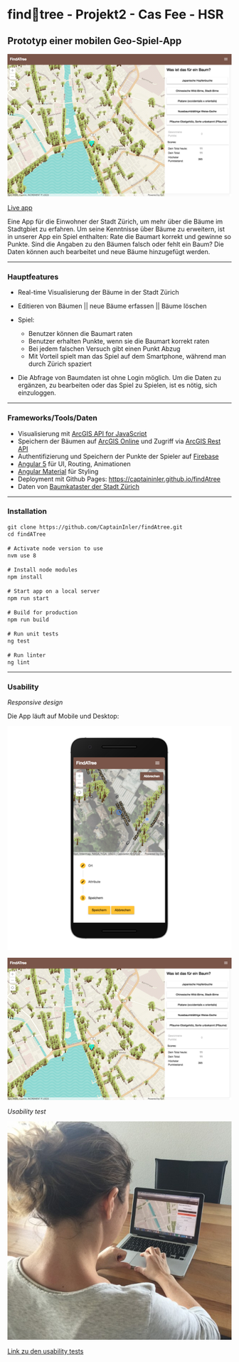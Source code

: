 # find:evergreen_tree:tree - Projekt2 - Cas Fee - HSR

## Prototyp einer mobilen Geo-Spiel-App
[![screenshot](./src/assets/images/desktop-screenshot.png)](https://captaininler.github.io/findAtree/)

[Live app](https://captaininler.github.io/findAtree/)

Eine App für die Einwohner der Stadt Zürich, um mehr über die Bäume im Stadtgbiet zu erfahren.
Um seine Kenntnisse über Bäume zu erweitern, ist in unserer App ein Spiel enthalten: Rate die Baumart korrekt und gewinne so Punkte.
Sind die Angaben zu den Bäumen falsch oder fehlt ein Baum? Die Daten können auch bearbeitet und neue Bäume hinzugefügt werden.

---
### Hauptfeatures

  - Real-time Visualisierung der Bäume in der Stadt Zürich
  - Editieren von Bäumen || neue Bäume erfassen || Bäume löschen
  - Spiel:
      - Benutzer können die Baumart raten
      - Benutzer erhalten Punkte, wenn sie die Baumart korrekt raten
      - Bei jedem falschen Versuch gibt einen Punkt Abzug
      - Mit Vorteil spielt man das Spiel auf dem Smartphone, während man durch Zürich spaziert

  - Die Abfrage von Baumdaten ist ohne Login möglich. Um die Daten zu ergänzen, zu bearbeiten oder das Spiel zu Spielen, ist es nötig, sich einzuloggen.

---

### Frameworks/Tools/Daten
- Visualisierung mit [ArcGIS API for JavaScript](https://developers.arcgis.com/javascript/)
- Speichern der Bäumen auf [ArcGIS Online](https://doc.arcgis.com/en/arcgis-online/reference/what-is-agol.htm) und Zugriff via [ArcGIS Rest API](https://developers.arcgis.com/rest/services-reference/working-with-services-you-ve-published.htm)
- Authentifizierung und Speichern der Punkte der Spieler auf [Firebase](https://firebase.google.com/)
- [Angular 5](https://angular.io/) für UI, Routing, Animationen
- [Angular Material](https://material.angular.io/) für Styling
- Deployment mit Github Pages: https://captaininler.github.io/findAtree
- Daten von [Baumkataster der Stadt Zürich](https://data.stadt-zuerich.ch/dataset/baumkataster)

---

### Installation

```
git clone https://github.com/CaptainInler/findAtree.git
cd findATree

# Activate node version to use
nvm use 8

# Install node modules
npm install

# Start app on a local server
npm run start

# Build for production
npm run build

# Run unit tests
ng test

# Run linter
ng lint

```

---

### Usability

*Responsive design*

Die App läuft auf Mobile und Desktop:

![screenshot](./src/assets/images/mobile-screenshot.png)

![screenshot](./src/assets/images/desktop-screenshot.png)


*Usability test*

![user_study_screenshot](./usabilitytesting/Usabilitytest.jpg)

[Link zu den usability tests](./usabilitytesting/usabilitytest.md)



